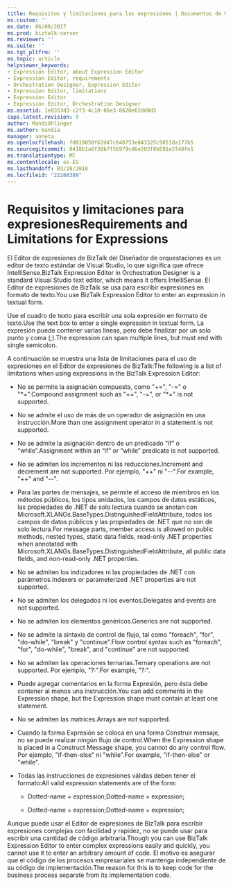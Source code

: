 ```yaml
---
title: Requisitos y limitaciones para las expresiones | Documentos de Microsoft
ms.custom: ''
ms.date: 06/08/2017
ms.prod: biztalk-server
ms.reviewer: ''
ms.suite: ''
ms.tgt_pltfrm: ''
ms.topic: article
helpviewer_keywords:
- Expression Editor, about Expression Editor
- Expression Editor, requirements
- Orchestration Designer, Expression Editor
- Expression Editor, limitations
- Expression Editor
- Expression Editor, Orchestration Designer
ms.assetid: 1e0353d3-c2f3-4c10-86e3-8620e62dd0d5
caps.latest.revision: 9
author: MandiOhlinger
ms.author: mandia
manager: anneta
ms.openlocfilehash: fd819850f62d47c640753e843325c9851da177b5
ms.sourcegitcommit: 8418b1a8f38b7f56979cd6e203f0b591e2f40fe1
ms.translationtype: MT
ms.contentlocale: es-ES
ms.lasthandoff: 03/28/2018
ms.locfileid: "22268388"
---
```

# <a name="requirements-and-limitations-for-expressions"></a><span data-ttu-id="08581-102">Requisitos y limitaciones para expresiones</span><span class="sxs-lookup"><span data-stu-id="08581-102">Requirements and Limitations for Expressions</span></span>
<span data-ttu-id="08581-103">El Editor de expresiones de BizTalk del Diseñador de orquestaciones es un editor de texto estándar de Visual Studio, lo que significa que ofrece IntelliSense.</span><span class="sxs-lookup"><span data-stu-id="08581-103">BizTalk Expression Editor in Orchestration Designer is a standard Visual Studio text editor, which means it offers IntelliSense.</span></span> <span data-ttu-id="08581-104">El Editor de expresiones de BizTalk se usa para escribir expresiones en formato de texto.</span><span class="sxs-lookup"><span data-stu-id="08581-104">You use BizTalk Expression Editor to enter an expression in textual form.</span></span>  
  
 <span data-ttu-id="08581-105">Use el cuadro de texto para escribir una sola expresión en formato de texto.</span><span class="sxs-lookup"><span data-stu-id="08581-105">Use the text box to enter a single expression in textual form.</span></span> <span data-ttu-id="08581-106">La expresión puede contener varias líneas, pero debe finalizar por un solo punto y coma (;).</span><span class="sxs-lookup"><span data-stu-id="08581-106">The expression can span multiple lines, but must end with single semicolon.</span></span>  
  
 <span data-ttu-id="08581-107">A continuación se muestra una lista de limitaciones para el uso de expresiones en el Editor de expresiones de BizTalk:</span><span class="sxs-lookup"><span data-stu-id="08581-107">The following is a list of limitations when using expressions in the BizTalk Expression Editor:</span></span>  
  
-   <span data-ttu-id="08581-108">No se permite la asignación compuesta, como "+=", "-=" o "\*=".</span><span class="sxs-lookup"><span data-stu-id="08581-108">Compound assignment such as "+=", "-=", or "\*=" is not supported.</span></span>  
  
-   <span data-ttu-id="08581-109">No se admite el uso de más de un operador de asignación en una instrucción.</span><span class="sxs-lookup"><span data-stu-id="08581-109">More than one assignment operator in a statement is not supported.</span></span>  
  
-   <span data-ttu-id="08581-110">No se admite la asignación dentro de un predicado “if” o “while”.</span><span class="sxs-lookup"><span data-stu-id="08581-110">Assignment within an “if” or “while” predicate is not supported.</span></span>  
  
-   <span data-ttu-id="08581-111">No se admiten los incrementos ni las reducciones.</span><span class="sxs-lookup"><span data-stu-id="08581-111">Increment and decrement are not supported.</span></span> <span data-ttu-id="08581-112">Por ejemplo, "++" ni "--".</span><span class="sxs-lookup"><span data-stu-id="08581-112">For example, "++" and "--".</span></span>  
  
-   <span data-ttu-id="08581-113">Para las partes de mensajes, se permite el acceso de miembros en los métodos públicos, los tipos anidados, los campos de datos estáticos, las propiedades de .NET de solo lectura cuando se anotan con Microsoft.XLANGs.BaseTypes.DistinguishedFieldAttribute, todos los campos de datos públicos y las propiedades de .NET que no son de solo lectura.</span><span class="sxs-lookup"><span data-stu-id="08581-113">For message parts, member access is allowed on public methods, nested types, static data fields, read-only .NET properties when annotated with Microsoft.XLANGs.BaseTypes.DistinguishedFieldAttribute, all public data fields, and non-read-only .NET properties.</span></span>  
  
-   <span data-ttu-id="08581-114">No se admiten los indizadores ni las propiedades de .NET con parámetros.</span><span class="sxs-lookup"><span data-stu-id="08581-114">Indexers or parameterized .NET properties are not supported.</span></span>  
  
-   <span data-ttu-id="08581-115">No se admiten los delegados ni los eventos.</span><span class="sxs-lookup"><span data-stu-id="08581-115">Delegates and events are not supported.</span></span>  
  
-   <span data-ttu-id="08581-116">No se admiten los elementos genéricos.</span><span class="sxs-lookup"><span data-stu-id="08581-116">Generics are not supported.</span></span>  
  
-   <span data-ttu-id="08581-117">No se admite la sintaxis de control de flujo, tal como "foreach", "for", "do-while", "break" y "continue".</span><span class="sxs-lookup"><span data-stu-id="08581-117">Flow control syntax such as "foreach", "for", "do-while", "break", and "continue" are not supported.</span></span>  
  
-   <span data-ttu-id="08581-118">No se admiten las operaciones ternarias.</span><span class="sxs-lookup"><span data-stu-id="08581-118">Ternary operations are not supported.</span></span> <span data-ttu-id="08581-119">Por ejemplo, "?:".</span><span class="sxs-lookup"><span data-stu-id="08581-119">For example, "?:".</span></span>  
  
-   <span data-ttu-id="08581-120">Puede agregar comentarios en la forma Expresión, pero ésta debe contener al menos una instrucción.</span><span class="sxs-lookup"><span data-stu-id="08581-120">You can add comments in the Expression shape, but the Expression shape must contain at least one statement.</span></span>  
  
-   <span data-ttu-id="08581-121">No se admiten las matrices.</span><span class="sxs-lookup"><span data-stu-id="08581-121">Arrays are not supported.</span></span>  
  
-   <span data-ttu-id="08581-122">Cuando la forma Expresión se coloca en una forma Construir mensaje, no se puede realizar ningún flujo de control.</span><span class="sxs-lookup"><span data-stu-id="08581-122">When the Expression shape is placed in a Construct Message shape, you cannot do any control flow.</span></span> <span data-ttu-id="08581-123">Por ejemplo, "if-then-else" ni "while".</span><span class="sxs-lookup"><span data-stu-id="08581-123">For example, "if-then-else" or "while".</span></span>  
  
-   <span data-ttu-id="08581-124">Todas las instrucciones de expresiones válidas deben tener el formato:</span><span class="sxs-lookup"><span data-stu-id="08581-124">All valid expression statements are of the form:</span></span>  
  
    -   <span data-ttu-id="08581-125">Dotted-name = expression;</span><span class="sxs-lookup"><span data-stu-id="08581-125">Dotted-name = expression;</span></span>  
  
    -   <span data-ttu-id="08581-126">Dotted-name = expression;</span><span class="sxs-lookup"><span data-stu-id="08581-126">Dotted-name = expression;</span></span>  
  
 <span data-ttu-id="08581-127">Aunque puede usar el Editor de expresiones de BizTalk para escribir expresiones complejas con facilidad y rapidez, no se puede usar para escribir una cantidad de código arbitraria.</span><span class="sxs-lookup"><span data-stu-id="08581-127">Though you can use BizTalk Expression Editor to enter complex expressions easily and quickly, you cannot use it to enter an arbitrary amount of code.</span></span> <span data-ttu-id="08581-128">El motivo es asegurar que el código de los procesos empresariales se mantenga independiente de su código de implementación.</span><span class="sxs-lookup"><span data-stu-id="08581-128">The reason for this is to keep code for the business process separate from its implementation code.</span></span>